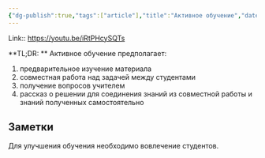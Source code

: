 ```yaml
---
{"dg-publish":true,"tags":["article"],"title":"Активное обучение","date":"2022-06-10T09:08:22+03:00","modified_at":"2022-06-10T09:16:49+03:00","permalink":"/articles/202206100908/","dgPassFrontmatter":true}
---
```



Link:: https://youtu.be/iRtPHcySQTs

**TL;DR: ** Активное обучение предполагает:
1. предварительное изучение материала
2. совместная работа над задачей между студентами
3. получение вопросов учителем
4. рассказ о решении для соединения знаний из совместной работы и знаний полученных самостоятельно

## Заметки

Для улучшения обучения необходимо вовлечение студентов.
